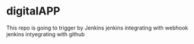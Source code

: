 # digitalAPP
This repo is going to trigger by Jenkins 
jenkins integrating with webhook 
jenkins intyegrating with github
